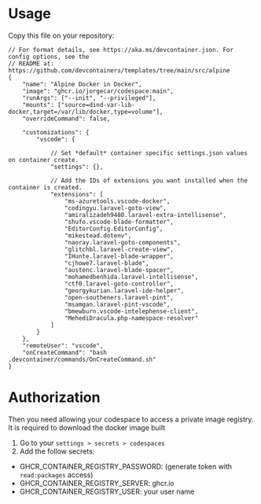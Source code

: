 # Usage

Copy this file on your repository:

```
// For format details, see https://aka.ms/devcontainer.json. For config options, see the
// README at: https://github.com/devcontainers/templates/tree/main/src/alpine
{
	"name": "Alpine Docker in Docker",
	"image": "ghcr.io/jorgecar/codespace:main",
	"runArgs": ["--init", "--privileged"],
	"mounts": ["source=dind-var-lib-docker,target=/var/lib/docker,type=volume"],
	"overrideCommand": false,

    "customizations": {
        "vscode": {

            // Set *default* container specific settings.json values on container create.
            "settings": {},

            // Add the IDs of extensions you want installed when the container is created.
            "extensions": [
                "ms-azuretools.vscode-docker",
                "codingyu.laravel-goto-view",
                "amiralizadeh9480.laravel-extra-intellisense",
                "shufo.vscode-blade-formatter",
                "EditorConfig.EditorConfig",
                "mikestead.dotenv",
                "naoray.laravel-goto-components",
                "glitchbl.laravel-create-view",
                "IHunte.laravel-blade-wrapper",
                "cjhowe7.laravel-blade",
                "austenc.laravel-blade-spacer",
                "mohamedbenhida.laravel-intellisense",
                "ctf0.laravel-goto-controller",
                "georgykurian.laravel-ide-helper",
                "open-southeners.laravel-pint",
                "msamgan.laravel-pint-vscode",
                "bmewburn.vscode-intelephense-client",
                "MehediDracula.php-namespace-resolver"
            ]
        }
    },
	"remoteUser": "vscode",
	"onCreateCommand": "bash .devcontainer/commands/OnCreateCommand.sh"
}
```

# Authorization
Then you need allowing your codespace to access a private image registry. It is required to download the docker image built

1. Go to your `settings > secrets > codespaces`
2. Add the follow secrets:
- GHCR_CONTAINER_REGISTRY_PASSWORD: (generate token with `read:packages` access)
- GHCR_CONTAINER_REGISTRY_SERVER: ghcr.io
- GHCR_CONTAINER_REGISTRY_USER: your user name
